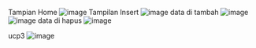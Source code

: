Tampian Home
![image](https://github.com/user-attachments/assets/0ed9a657-4780-4ea0-a277-067da0619d51)
Tampilan Insert
![image](https://github.com/user-attachments/assets/b3e3d99f-0468-499f-a67a-029329f1692c)
data di tambah
![image](https://github.com/user-attachments/assets/cc821408-5d70-4a72-9e63-f3c131f72bf0)
![image](https://github.com/user-attachments/assets/b69fb104-fb64-4144-a595-3844b6f60154)
data di hapus
![image](https://github.com/user-attachments/assets/bcc16920-b52f-49d5-9ac2-62b35ae5ea2a)

ucp3
 ![image](https://github.com/user-attachments/assets/ef58c023-178d-41cb-b2d8-c78b9da3236a)




